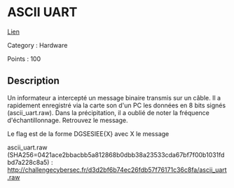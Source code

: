 # ASCII UART

[Lien](https://ctf.challengecybersec.fr/7a144cdc500b28e80cf760d60aca2ed3/challenge-detail.php?chall=28)

Category : Hardware

Points : 100

## Description

Un informateur a intercepté un message binaire transmis sur un câble. Il a rapidement enregistré via la carte son d'un PC les données en 8 bits signés (ascii_uart.raw). Dans la précipitation, il a oublié de noter la fréquence d'échantillonnage. Retrouvez le message.

Le flag est de la forme DGSESIEE{X} avec X le message

ascii_uart.raw (SHA256=0421ace2bbacbb5a812868b0dbb38a23533cda67bf7f00b1031fdbd7a228c8a5) : http://challengecybersec.fr/d3d2bf6b74ec26fdb57f76171c36c8fa/ascii_uart.raw
